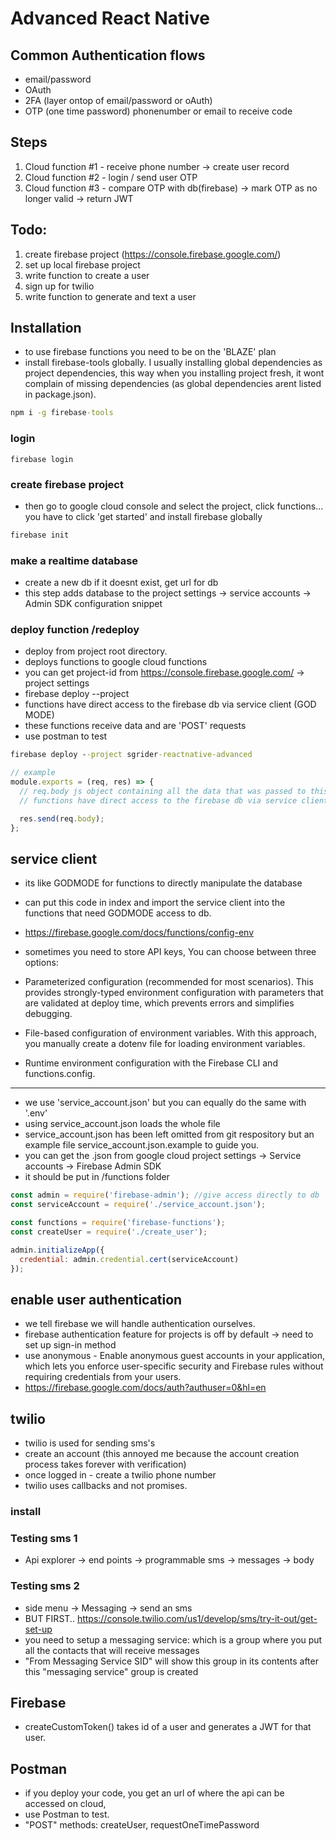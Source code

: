 # Advanced React Native

## Common Authentication flows

- email/password
- OAuth
- 2FA (layer ontop of email/password or oAuth)
- OTP (one time password) phonenumber or email to receive code

## Steps

1. Cloud function #1 - receive phone number -> create user record
2. Cloud function #2 - login / send user OTP
3. Cloud function #3 - compare OTP with db(firebase) -> mark OTP as no longer valid -> return JWT

## Todo:

1. create firebase project (https://console.firebase.google.com/)
2. set up local firebase project
3. write function to create a user
4. sign up for twilio
5. write function to generate and text a user

## Installation

- to use firebase functions you need to be on the 'BLAZE' plan
- install firebase-tools globally. I usually installing global dependencies as project dependencies, this way when you installing project fresh, it wont complain of missing dependencies (as global dependencies arent listed in package.json).

```cmd
npm i -g firebase-tools
```

### login

```
firebase login
```

### create firebase project

- then go to google cloud console and select the project, click functions... you have to click 'get started' and install firebase globally

```cmd
firebase init

```

### make a realtime database

- create a new db if it doesnt exist, get url for db
- this step adds database to the project settings -> service accounts -> Admin SDK configuration snippet

### deploy function /redeploy

- deploy from project root directory.
- deploys functions to google cloud functions
- you can get project-id from https://console.firebase.google.com/ -> project settings
- firebase deploy --project <project-id>
- functions have direct access to the firebase db via service client (GOD MODE)
- these functions receive data and are 'POST' requests
- use postman to test

```cmd
firebase deploy --project sgrider-reactnative-advanced

```

```js
// example
module.exports = (req, res) => {
  // req.body js object containing all the data that was passed to this function when user called it
  // functions have direct access to the firebase db via service client (GOD MODE)

  res.send(req.body);
};
```

## service client

- its like GODMODE for functions to directly manipulate the database
- can put this code in index and import the service client into the functions that need GODMODE access to db.

- https://firebase.google.com/docs/functions/config-env

- sometimes you need to store API keys, You can choose between three options:

- Parameterized configuration (recommended for most scenarios). This provides strongly-typed environment configuration with parameters that are validated at deploy time, which prevents errors and simplifies debugging.

- File-based configuration of environment variables. With this approach, you manually create a dotenv file for loading environment variables.

- Runtime environment configuration with the Firebase CLI and functions.config.

---

- we use 'service_account.json' but you can equally do the same with '.env'
- using service_account.json loads the whole file
- service_account.json has been left omitted from git respository but an example file service_account.json.example to guide you.
- you can get the .json from google cloud project settings -> Service accounts -> Firebase Admin SDK
- it should be put in /functions folder

```js
const admin = require('firebase-admin'); //give access directly to db
const serviceAccount = require('./service_account.json');

const functions = require('firebase-functions');
const createUser = require('./create_user');

admin.initializeApp({
  credential: admin.credential.cert(serviceAccount)
});
```

## enable user authentication

- we tell firebase we will handle authentication ourselves.
- firebase authentication feature for projects is off by default -> need to set up sign-in method
- use anonymous - Enable anonymous guest accounts in your application, which lets you enforce user-specific security and Firebase rules without requiring credentials from your users.
- https://firebase.google.com/docs/auth?authuser=0&hl=en

## twilio

- twilio is used for sending sms's
- create an account (this annoyed me because the account creation process takes forever with verification)
- once logged in - create a twilio phone number
- twilio uses callbacks and not promises.

### install

### Testing sms 1

- Api explorer -> end points -> programmable sms -> messages -> body

### Testing sms 2

- side menu -> Messaging -> send an sms
- BUT FIRST.. https://console.twilio.com/us1/develop/sms/try-it-out/get-set-up
- you need to setup a messaging service: which is a group where you put all the contacts that will receive messages
- "From Messaging Service SID" will show this group in its contents after this "messaging service" group is created

## Firebase

- createCustomToken() takes id of a user and generates a JWT for that user.

## Postman

- if you deploy your code, you get an url of where the api can be accessed on cloud,
- use Postman to test.
- "POST" methods: createUser, requestOneTimePassword
